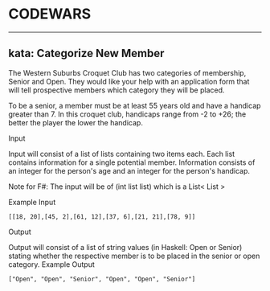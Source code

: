 # CODEWARS
---

## kata: Categorize New Member

The Western Suburbs Croquet Club has two categories of membership, Senior and Open. They would like your help with an application form that will tell prospective members which category they will be placed.

To be a senior, a member must be at least 55 years old and have a handicap greater than 7. In this croquet club, handicaps range from -2 to +26; the better the player the lower the handicap.


Input

Input will consist of a list of lists containing two items each. Each list contains information for a single potential member. Information consists of an integer for the person's age and an integer for the person's handicap.

Note for F#: The input will be of (int list list) which is a List< List >

Example Input
```
[[18, 20],[45, 2],[61, 12],[37, 6],[21, 21],[78, 9]]
```

Output

Output will consist of a list of string values (in Haskell: Open or Senior) stating whether the respective member is to be placed in the senior or open category.
Example Output
```
["Open", "Open", "Senior", "Open", "Open", "Senior"]
```